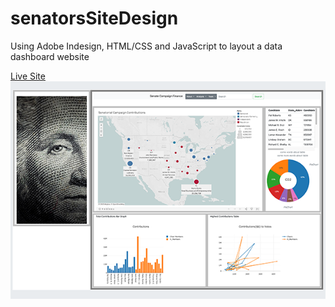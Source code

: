 # senatorsSiteDesign
Using Adobe Indesign, HTML/CSS and JavaScript to layout a data dashboard website

[Live Site]( https://ph1-618o.github.io/senatorsSiteDesign/templates/index.html)
![Layout](Layout_11-30_13.46.27PM.png)

